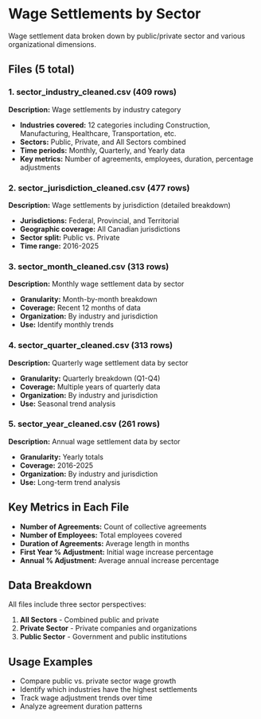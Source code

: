 # Wage Settlements by Sector

Wage settlement data broken down by public/private sector and various organizational dimensions.

## Files (5 total)

### 1. sector_industry_cleaned.csv (409 rows)
**Description:** Wage settlements by industry category
- **Industries covered:** 12 categories including Construction, Manufacturing, Healthcare, Transportation, etc.
- **Sectors:** Public, Private, and All Sectors combined
- **Time periods:** Monthly, Quarterly, and Yearly data
- **Key metrics:** Number of agreements, employees, duration, percentage adjustments

### 2. sector_jurisdiction_cleaned.csv (477 rows)
**Description:** Wage settlements by jurisdiction (detailed breakdown)
- **Jurisdictions:** Federal, Provincial, and Territorial
- **Geographic coverage:** All Canadian jurisdictions
- **Sector split:** Public vs. Private
- **Time range:** 2016-2025

### 3. sector_month_cleaned.csv (313 rows)
**Description:** Monthly wage settlement data by sector
- **Granularity:** Month-by-month breakdown
- **Coverage:** Recent 12 months of data
- **Organization:** By industry and jurisdiction
- **Use:** Identify monthly trends

### 4. sector_quarter_cleaned.csv (313 rows)
**Description:** Quarterly wage settlement data by sector
- **Granularity:** Quarterly breakdown (Q1-Q4)
- **Coverage:** Multiple years of quarterly data
- **Organization:** By industry and jurisdiction
- **Use:** Seasonal trend analysis

### 5. sector_year_cleaned.csv (261 rows)
**Description:** Annual wage settlement data by sector
- **Granularity:** Yearly totals
- **Coverage:** 2016-2025
- **Organization:** By industry and jurisdiction
- **Use:** Long-term trend analysis

## Key Metrics in Each File

- **Number of Agreements:** Count of collective agreements
- **Number of Employees:** Total employees covered
- **Duration of Agreements:** Average length in months
- **First Year % Adjustment:** Initial wage increase percentage
- **Annual % Adjustment:** Average annual increase percentage

## Data Breakdown

All files include three sector perspectives:
1. **All Sectors** - Combined public and private
2. **Private Sector** - Private companies and organizations
3. **Public Sector** - Government and public institutions

## Usage Examples

- Compare public vs. private sector wage growth
- Identify which industries have the highest settlements
- Track wage adjustment trends over time
- Analyze agreement duration patterns
